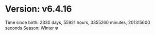 # Version: v6.4.16
Time since birth: 2330 days, 55921 hours, 3355260 minutes, 201315600 seconds
Season: Winter ❄️
